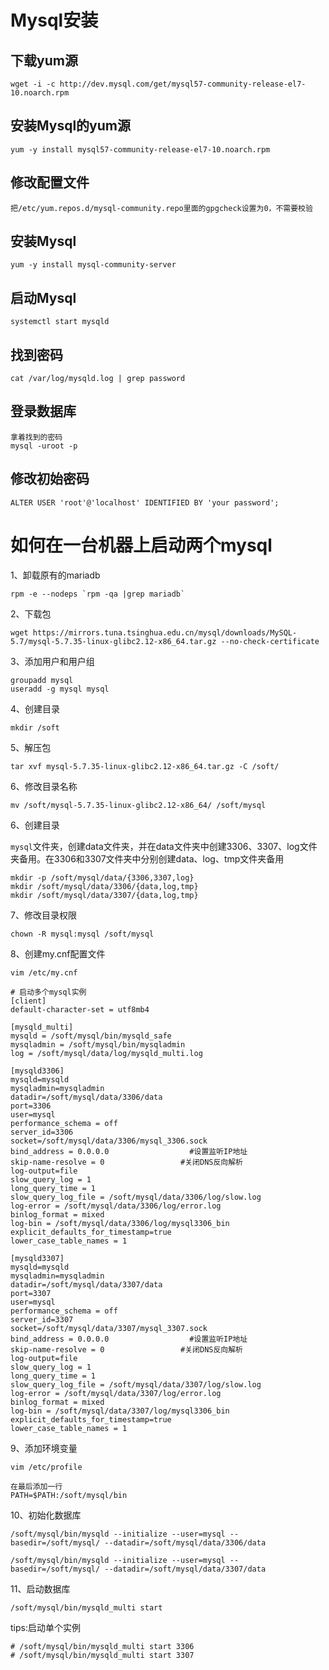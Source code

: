 # Mysql安装

## 下载yum源

```shell
wget -i -c http://dev.mysql.com/get/mysql57-community-release-el7-10.noarch.rpm
```

## 安装Mysql的yum源

```shell
yum -y install mysql57-community-release-el7-10.noarch.rpm
```

## 修改配置文件

```
把/etc/yum.repos.d/mysql-community.repo里面的gpgcheck设置为0，不需要校验
```

## 安装Mysql

```shell
yum -y install mysql-community-server
```

## 启动Mysql

```
systemctl start mysqld
```

## 找到密码

```
cat /var/log/mysqld.log | grep password
```

## 登录数据库

```
拿着找到的密码
mysql -uroot -p
```

## 修改初始密码

```mysql
ALTER USER 'root'@'localhost' IDENTIFIED BY 'your password';
```

# 如何在一台机器上启动两个mysql

1、卸载原有的mariadb

```shell
rpm -e --nodeps `rpm -qa |grep mariadb`
```

2、下载包

```shell
wget https://mirrors.tuna.tsinghua.edu.cn/mysql/downloads/MySQL-5.7/mysql-5.7.35-linux-glibc2.12-x86_64.tar.gz --no-check-certificate
```

3、添加用户和用户组

```shell
groupadd mysql
useradd -g mysql mysql
```

4、创建目录

```shell
mkdir /soft
```

5、解压包

```shell
tar xvf mysql-5.7.35-linux-glibc2.12-x86_64.tar.gz -C /soft/
```

6、修改目录名称

```shell
mv /soft/mysql-5.7.35-linux-glibc2.12-x86_64/ /soft/mysql
```

6、创建目录

`mysql`文件夹，创建data文件夹，并在data文件夹中创建3306、3307、log文件夹备用。在3306和3307文件夹中分别创建data、log、tmp文件夹备用

```shell
mkdir -p /soft/mysql/data/{3306,3307,log}
mkdir /soft/mysql/data/3306/{data,log,tmp}
mkdir /soft/mysql/data/3307/{data,log,tmp}
```

7、修改目录权限

```shell
chown -R mysql:mysql /soft/mysql
```

8、创建my.cnf配置文件

```shell
vim /etc/my.cnf
```

```shell
# 启动多个mysql实例
[client] 
default-character-set = utf8mb4

[mysqld_multi] 
mysqld = /soft/mysql/bin/mysqld_safe
mysqladmin = /soft/mysql/bin/mysqladmin
log = /soft/mysql/data/log/mysqld_multi.log

[mysqld3306] 
mysqld=mysqld
mysqladmin=mysqladmin
datadir=/soft/mysql/data/3306/data
port=3306
user=mysql
performance_schema = off
server_id=3306
socket=/soft/mysql/data/3306/mysql_3306.sock
bind_address = 0.0.0.0                  #设置监听IP地址
skip-name-resolve = 0                 #关闭DNS反向解析 
log-output=file
slow_query_log = 1
long_query_time = 1
slow_query_log_file = /soft/mysql/data/3306/log/slow.log
log-error = /soft/mysql/data/3306/log/error.log
binlog_format = mixed
log-bin = /soft/mysql/data/3306/log/mysql3306_bin
explicit_defaults_for_timestamp=true
lower_case_table_names = 1
  
[mysqld3307] 
mysqld=mysqld
mysqladmin=mysqladmin
datadir=/soft/mysql/data/3307/data
port=3307
user=mysql
performance_schema = off
server_id=3307
socket=/soft/mysql/data/3307/mysql_3307.sock
bind_address = 0.0.0.0                  #设置监听IP地址
skip-name-resolve = 0                 #关闭DNS反向解析 
log-output=file
slow_query_log = 1
long_query_time = 1
slow_query_log_file = /soft/mysql/data/3307/log/slow.log
log-error = /soft/mysql/data/3307/log/error.log
binlog_format = mixed
log-bin = /soft/mysql/data/3307/log/mysql3306_bin
explicit_defaults_for_timestamp=true
lower_case_table_names = 1
```

9、添加环境变量

```shell
vim /etc/profile
```

```shell
在最后添加一行
PATH=$PATH:/soft/mysql/bin
```

10、初始化数据库

```shell
/soft/mysql/bin/mysqld --initialize --user=mysql --basedir=/soft/mysql/ --datadir=/soft/mysql/data/3306/data

/soft/mysql/bin/mysqld --initialize --user=mysql --basedir=/soft/mysql/ --datadir=/soft/mysql/data/3307/data
```

11、启动数据库

```shell
/soft/mysql/bin/mysqld_multi start
```

tips:启动单个实例

```shell
# /soft/mysql/bin/mysqld_multi start 3306
# /soft/mysql/bin/mysqld_multi start 3307
```

